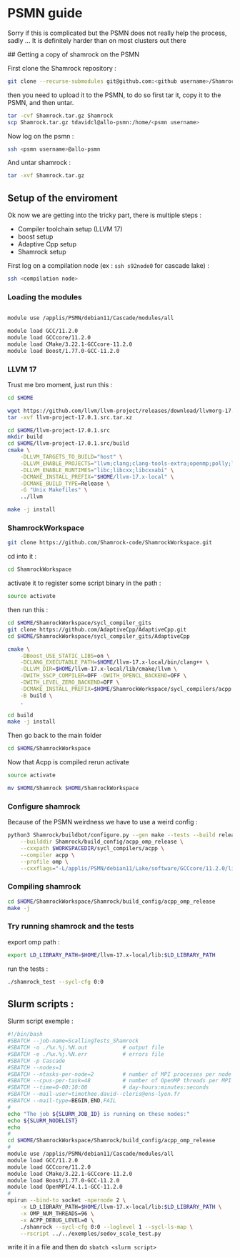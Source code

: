 # PSMN guide

Sorry if this is complicated but the PSMN does not really help the process, sadly ... 
It is definitely harder than on most clusters out there

## Getting a copy of shamrock on the PSMN

First clone the Shamrock repository :
```bash
git clone --recurse-submodules git@github.com:<github username>/Shamrock.git
```

then you need to upload it to the PSMN, to do so first tar it, copy it to the PSMN, and then untar.
```bash
tar -cvf Shamrock.tar.gz Shamrock
scp Shamrock.tar.gz tdavidcl@allo-psmn:/home/<psmn username>
```

Now log on the psmn :
```bash
ssh <psmn username>@allo-psmn
```
And untar shamrock : 
```bash
tar -xvf Shamrock.tar.gz
```

## Setup of the enviroment

Ok now we are getting into the tricky part, there is multiple steps : 

 - Compiler toolchain setup (LLVM 17)
 - boost setup
 - Adaptive Cpp setup
 - Shamrock setup

First log on a compilation node (ex : `ssh s92node0` for cascade lake) : 

```bash
ssh <compilation node>
```


### Loading the modules

```bash

module use /applis/PSMN/debian11/Cascade/modules/all

module load GCC/11.2.0
module load GCCcore/11.2.0
module load CMake/3.22.1-GCCcore-11.2.0
module load Boost/1.77.0-GCC-11.2.0

```

### LLVM 17

Trust me bro moment, just run this : 
```bash
cd $HOME

wget https://github.com/llvm/llvm-project/releases/download/llvmorg-17.0.1/llvm-project-17.0.1.src.tar.xz
tar -xvf llvm-project-17.0.1.src.tar.xz

cd $HOME/llvm-project-17.0.1.src
mkdir build
cd $HOME/llvm-project-17.0.1.src/build
cmake \
    -DLLVM_TARGETS_TO_BUILD="host" \
	-DLLVM_ENABLE_PROJECTS="llvm;clang;clang-tools-extra;openmp;polly;libc" \
	-DLLVM_ENABLE_RUNTIMES="libc;libcxx;libcxxabi" \
	-DCMAKE_INSTALL_PREFIX="$HOME/llvm-17.x-local" \
	-DCMAKE_BUILD_TYPE=Release \
	-G "Unix Makefiles" \
	../llvm

make -j install
```

### ShamrockWorkspace 

```bash
git clone https://github.com/Shamrock-code/ShamrockWorkspace.git
```

cd into it : 
```bash
cd ShamrockWorkspace
```

activate it to register some script binary in the path : 
```bash
source activate
```

then run this : 
```bash
cd $HOME/ShamrockWorkspace/sycl_compiler_gits
git clone https://github.com/AdaptiveCpp/AdaptiveCpp.git
cd $HOME/ShamrockWorkspace/sycl_compiler_gits/AdaptiveCpp

cmake \
    -DBoost_USE_STATIC_LIBS=on \
	-DCLANG_EXECUTABLE_PATH=$HOME/llvm-17.x-local/bin/clang++ \
	-DLLVM_DIR=$HOME/llvm-17.x-local/lib/cmake/llvm \
	-DWITH_SSCP_COMPILER=OFF -DWITH_OPENCL_BACKEND=OFF \
	-DWITH_LEVEL_ZERO_BACKEND=OFF \
	-DCMAKE_INSTALL_PREFIX=$HOME/ShamrockWorkspace/sycl_compilers/acpp \
	-B build \
	.

cd build
make -j install
```

Then go back to the main folder
```bash
cd $HOME/ShamrockWorkspace
```

Now that Acpp is compiled rerun activate
```bash
source activate
```

```bash
mv $HOME/Shamrock $HOME/ShamrockWorkspace
```

### Configure shamrock

Because of the PSMN weirdness we have to use a weird config : 
```bash
python3 Shamrock/buildbot/configure.py --gen make --tests --build release \
    --builddir Shamrock/build_config/acpp_omp_release \
    --cxxpath $WORKSPACEDIR/sycl_compilers/acpp \
    --compiler acpp \
    --profile omp \
    --cxxflags="-L/applis/PSMN/debian11/Lake/software/GCCcore/11.2.0/lib64"
```

### Compiling shamrock
```bash
cd $HOME/ShamrockWorkspace/Shamrock/build_config/acpp_omp_release
make -j
```

### Try running shamrock and the tests

export omp path :

```bash
export LD_LIBRARY_PATH=$HOME/llvm-17.x-local/lib:$LD_LIBRARY_PATH
```

run the tests : 
```bash
./shamrock_test --sycl-cfg 0:0
```


## Slurm scripts : 

Slurm script exemple : 

```bash
#!/bin/bash
#SBATCH --job-name=ScallingTests_Shamrock
#SBATCH -o ./%x.%j.%N.out           # output file
#SBATCH -e ./%x.%j.%N.err           # errors file
#SBATCH -p Cascade
#SBATCH --nodes=1
#SBATCH --ntasks-per-node=2         # number of MPI processes per node
#SBATCH --cpus-per-task=48          # number of OpenMP threads per MPI process
#SBATCH --time=0-00:10:00           # day-hours:minutes:seconds
#SBATCH --mail-user=timothee.david--cleris@ens-lyon.fr
#SBATCH --mail-type=BEGIN,END,FAIL
#
echo "The job ${SLURM_JOB_ID} is running on these nodes:"
echo ${SLURM_NODELIST}
echo
#
cd $HOME/ShamrockWorkspace/Shamrock/build_config/acpp_omp_release
#
module use /applis/PSMN/debian11/Cascade/modules/all
module load GCC/11.2.0
module load GCCcore/11.2.0
module load CMake/3.22.1-GCCcore-11.2.0
module load Boost/1.77.0-GCC-11.2.0
module load OpenMPI/4.1.1-GCC-11.2.0
#
mpirun --bind-to socket -npernode 2 \
    -x LD_LIBRARY_PATH=$HOME/llvm-17.x-local/lib:$LD_LIBRARY_PATH \
    -x OMP_NUM_THREADS=96 \
    -x ACPP_DEBUG_LEVEL=0 \
    ./shamrock --sycl-cfg 0:0 --loglevel 1 --sycl-ls-map \
    --rscript ../../exemples/sedov_scale_test.py
```

write it in a file and then do `sbatch <slurm script>`